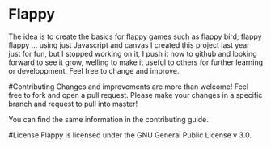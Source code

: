 # Flappy

The idea is to create the basics for flappy games such as flappy bird, flappy flappy ... using just Javascript and canvas
I created this project last year just for fun, but I stopped working on it, I push it now to github and looking forward to see it grow, welling to make it useful to others for further learning or developpment.
Feel free to change and improve.


#Contributing
Changes and improvements are more than welcome! Feel free to fork and open a pull request. Please make your changes in a specific branch and request to pull into master!

You can find the same information in the contributing guide.

#License
Flappy is licensed under the GNU General Public License v 3.0.
